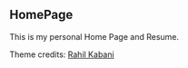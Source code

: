 ## HomePage
This is my personal Home Page and Resume.

Theme credits:
[Rahil Kabani](https://github.com/alias-rahil/alias-rahil.github.io)
